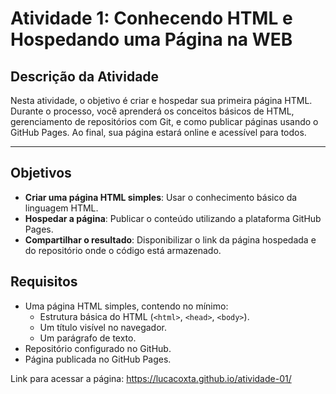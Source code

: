 # Atividade 1: Conhecendo HTML e Hospedando uma Página na WEB

## Descrição da Atividade

Nesta atividade, o objetivo é criar e hospedar sua primeira página HTML. Durante o processo, você aprenderá os conceitos básicos de HTML, gerenciamento de repositórios com Git, e como publicar páginas usando o GitHub Pages. Ao final, sua página estará online e acessível para todos.

---

## Objetivos

- **Criar uma página HTML simples**: Usar o conhecimento básico da linguagem HTML.
- **Hospedar a página**: Publicar o conteúdo utilizando a plataforma GitHub Pages.
- **Compartilhar o resultado**: Disponibilizar o link da página hospedada e do repositório onde o código está armazenado.

## Requisitos

- Uma página HTML simples, contendo no mínimo:
  - Estrutura básica do HTML (`<html>`, `<head>`, `<body>`).
  - Um título visível no navegador.
  - Um parágrafo de texto.
- Repositório configurado no GitHub.
- Página publicada no GitHub Pages.

Link para acessar a página:
https://lucacoxta.github.io/atividade-01/
